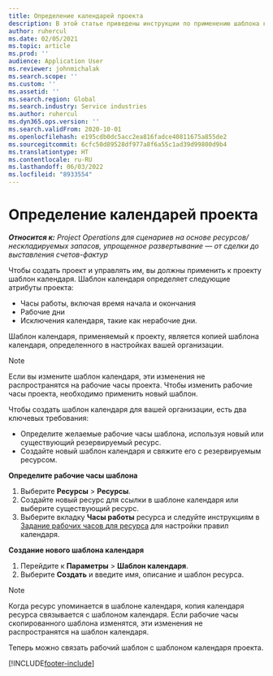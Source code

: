 ```yaml
---
title: Определение календарей проекта
description: В этой статье приведены инструкции по применению шаблона календаря к проекту для отслеживания расписания проекта.
author: ruhercul
ms.date: 02/05/2021
ms.topic: article
ms.prod: ''
audience: Application User
ms.reviewer: johnmichalak
ms.search.scope: ''
ms.custom: ''
ms.assetid: ''
ms.search.region: Global
ms.search.industry: Service industries
ms.author: ruhercul
ms.dyn365.ops.version: ''
ms.search.validFrom: 2020-10-01
ms.openlocfilehash: e195cdb0dc5acc2ea816fadce40811675a855de2
ms.sourcegitcommit: 6cfc50d89528df977a8f6a55c1ad39d99800d9b4
ms.translationtype: HT
ms.contentlocale: ru-RU
ms.lasthandoff: 06/03/2022
ms.locfileid: "8933554"
---
```

# <a name="define-project-calendars"></a>Определение календарей проекта

_**Относится к:** Project Operations для сценариев на основе ресурсов/нескладируемых запасов, упрощенное развертывание — от сделки до выставления счетов-фактур_

Чтобы создать проект и управлять им, вы должны применить к проекту шаблон календаря. Шаблон календаря определяет следующие атрибуты проекта:

- Часы работы, включая время начала и окончания
- Рабочие дни
- Исключения календаря, такие как нерабочие дни.

Шаблон календаря, применяемый к проекту, является копией шаблона календаря, определенного в настройках вашей организации.

> [!NOTE]
> Если вы измените шаблон календаря, эти изменения не распространятся на рабочие часы проекта. Чтобы изменить рабочие часы проекта, необходимо применить новый шаблон.

Чтобы создать шаблон календаря для вашей организации, есть два ключевых требования:

- Определите желаемые рабочие часы шаблона, используя новый или существующий резервируемый ресурс.
- Создайте новый шаблон календаря и свяжите его с резервируемым ресурсом.

**Определите рабочие часы шаблона**

1. Выберите **Ресурсы** \> **Ресурсы**.
2. Создайте новый ресурс для ссылки в шаблоне календаря или выберите существующий ресурс.
3. Выберите вкладку **Часы работы** ресурса и следуйте инструкциям в [Задание рабочих часов для ресурса](/dynamics365/field-service/set-work-hours-resource) для настройки правил календаря.

**Создание нового шаблона календаря**

1. Перейдите к **Параметры** \> **Шаблон календаря**.
2. Выберите **Создать** и введите имя, описание и шаблон ресурса.

> [!NOTE]
> Когда ресурс упоминается в шаблоне календаря, копия календаря ресурса связывается с шаблоном календаря. Если рабочие часы скопированного шаблона изменятся, эти изменения не распространятся на шаблон календаря.

Теперь можно связать рабочий шаблон с шаблоном календаря проекта.


[!INCLUDE[footer-include](../includes/footer-banner.md)]

